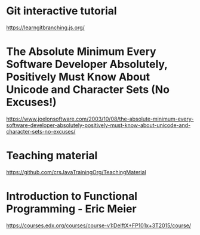 # Git interactive tutorial
https://learngitbranching.js.org/

# The Absolute Minimum Every Software Developer Absolutely, Positively Must Know About Unicode and Character Sets (No Excuses!)
https://www.joelonsoftware.com/2003/10/08/the-absolute-minimum-every-software-developer-absolutely-positively-must-know-about-unicode-and-character-sets-no-excuses/

# Teaching material
https://github.com/crsJavaTrainingOrg/TeachingMaterial

# Introduction to Functional Programming - Eric Meier
https://courses.edx.org/courses/course-v1:DelftX+FP101x+3T2015/course/
